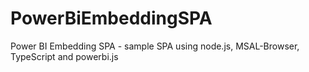 # PowerBiEmbeddingSPA
Power BI Embedding SPA - sample SPA using node.js, MSAL-Browser, TypeScript and powerbi.js 
